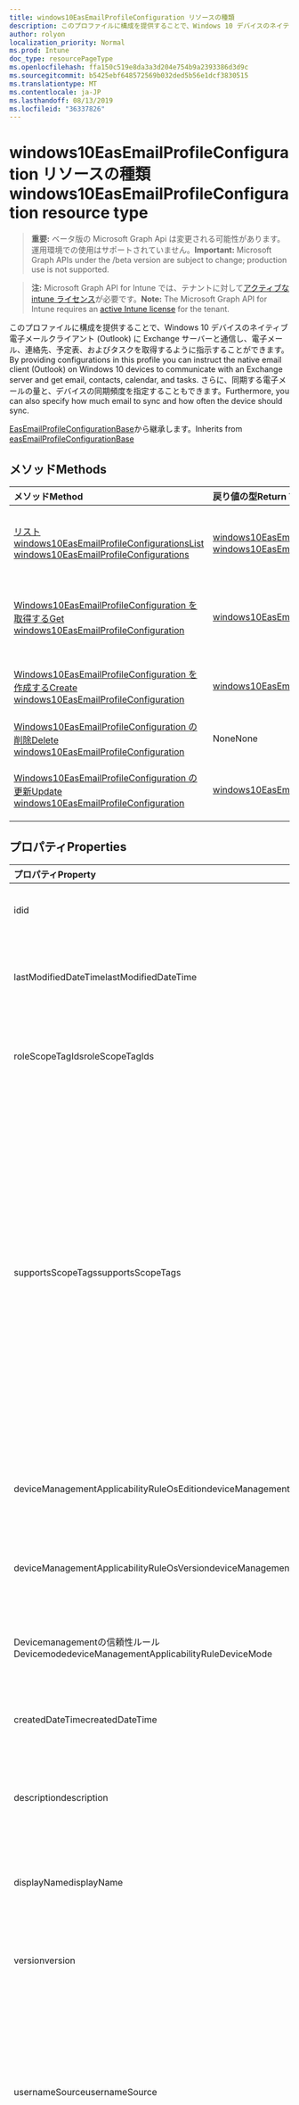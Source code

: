 ```yaml
---
title: windows10EasEmailProfileConfiguration リソースの種類
description: このプロファイルに構成を提供することで、Windows 10 デバイスのネイティブ電子メールクライアント (Outlook) に Exchange サーバーと通信し、電子メール、連絡先、予定表、およびタスクを取得するように指示することができます。 さらに、同期する電子メールの量と、デバイスの同期頻度を指定することもできます。
author: rolyon
localization_priority: Normal
ms.prod: Intune
doc_type: resourcePageType
ms.openlocfilehash: ffa150c519e8da3a3d204e754b9a2393386d3d9c
ms.sourcegitcommit: b5425ebf648572569b032ded5b56e1dcf3830515
ms.translationtype: MT
ms.contentlocale: ja-JP
ms.lasthandoff: 08/13/2019
ms.locfileid: "36337826"
---
```

# <a name="windows10easemailprofileconfiguration-resource-type"></a><span data-ttu-id="09c09-104">windows10EasEmailProfileConfiguration リソースの種類</span><span class="sxs-lookup"><span data-stu-id="09c09-104">windows10EasEmailProfileConfiguration resource type</span></span>

> <span data-ttu-id="09c09-105">**重要:** ベータ版の Microsoft Graph Api は変更される可能性があります。運用環境での使用はサポートされていません。</span><span class="sxs-lookup"><span data-stu-id="09c09-105">**Important:** Microsoft Graph APIs under the /beta version are subject to change; production use is not supported.</span></span>

> <span data-ttu-id="09c09-106">**注:** Microsoft Graph API for Intune では、テナントに対して[アクティブな intune ライセンス](https://go.microsoft.com/fwlink/?linkid=839381)が必要です。</span><span class="sxs-lookup"><span data-stu-id="09c09-106">**Note:** The Microsoft Graph API for Intune requires an [active Intune license](https://go.microsoft.com/fwlink/?linkid=839381) for the tenant.</span></span>

<span data-ttu-id="09c09-107">このプロファイルに構成を提供することで、Windows 10 デバイスのネイティブ電子メールクライアント (Outlook) に Exchange サーバーと通信し、電子メール、連絡先、予定表、およびタスクを取得するように指示することができます。</span><span class="sxs-lookup"><span data-stu-id="09c09-107">By providing configurations in this profile you can instruct the native email client (Outlook) on Windows 10 devices to communicate with an Exchange server and get email, contacts, calendar, and tasks.</span></span> <span data-ttu-id="09c09-108">さらに、同期する電子メールの量と、デバイスの同期頻度を指定することもできます。</span><span class="sxs-lookup"><span data-stu-id="09c09-108">Furthermore, you can also specify how much email to sync and how often the device should sync.</span></span>


<span data-ttu-id="09c09-109">[EasEmailProfileConfigurationBase](../resources/intune-deviceconfig-easemailprofileconfigurationbase.md)から継承します。</span><span class="sxs-lookup"><span data-stu-id="09c09-109">Inherits from [easEmailProfileConfigurationBase](../resources/intune-deviceconfig-easemailprofileconfigurationbase.md)</span></span>

## <a name="methods"></a><span data-ttu-id="09c09-110">メソッド</span><span class="sxs-lookup"><span data-stu-id="09c09-110">Methods</span></span>
|<span data-ttu-id="09c09-111">メソッド</span><span class="sxs-lookup"><span data-stu-id="09c09-111">Method</span></span>|<span data-ttu-id="09c09-112">戻り値の型</span><span class="sxs-lookup"><span data-stu-id="09c09-112">Return Type</span></span>|<span data-ttu-id="09c09-113">説明</span><span class="sxs-lookup"><span data-stu-id="09c09-113">Description</span></span>|
|:---|:---|:---|
|[<span data-ttu-id="09c09-114">リスト windows10EasEmailProfileConfigurations</span><span class="sxs-lookup"><span data-stu-id="09c09-114">List windows10EasEmailProfileConfigurations</span></span>](../api/intune-deviceconfig-windows10easemailprofileconfiguration-list.md)|<span data-ttu-id="09c09-115">[windows10EasEmailProfileConfiguration](../resources/intune-deviceconfig-windows10easemailprofileconfiguration.md)コレクション</span><span class="sxs-lookup"><span data-stu-id="09c09-115">[windows10EasEmailProfileConfiguration](../resources/intune-deviceconfig-windows10easemailprofileconfiguration.md) collection</span></span>|<span data-ttu-id="09c09-116">[Windows10EasEmailProfileConfiguration](../resources/intune-deviceconfig-windows10easemailprofileconfiguration.md)オブジェクトのプロパティとリレーションシップをリストします。</span><span class="sxs-lookup"><span data-stu-id="09c09-116">List properties and relationships of the [windows10EasEmailProfileConfiguration](../resources/intune-deviceconfig-windows10easemailprofileconfiguration.md) objects.</span></span>|
|[<span data-ttu-id="09c09-117">Windows10EasEmailProfileConfiguration を取得する</span><span class="sxs-lookup"><span data-stu-id="09c09-117">Get windows10EasEmailProfileConfiguration</span></span>](../api/intune-deviceconfig-windows10easemailprofileconfiguration-get.md)|[<span data-ttu-id="09c09-118">windows10EasEmailProfileConfiguration</span><span class="sxs-lookup"><span data-stu-id="09c09-118">windows10EasEmailProfileConfiguration</span></span>](../resources/intune-deviceconfig-windows10easemailprofileconfiguration.md)|<span data-ttu-id="09c09-119">[Windows10EasEmailProfileConfiguration](../resources/intune-deviceconfig-windows10easemailprofileconfiguration.md)オブジェクトのプロパティとリレーションシップを読み取ります。</span><span class="sxs-lookup"><span data-stu-id="09c09-119">Read properties and relationships of the [windows10EasEmailProfileConfiguration](../resources/intune-deviceconfig-windows10easemailprofileconfiguration.md) object.</span></span>|
|[<span data-ttu-id="09c09-120">Windows10EasEmailProfileConfiguration を作成する</span><span class="sxs-lookup"><span data-stu-id="09c09-120">Create windows10EasEmailProfileConfiguration</span></span>](../api/intune-deviceconfig-windows10easemailprofileconfiguration-create.md)|[<span data-ttu-id="09c09-121">windows10EasEmailProfileConfiguration</span><span class="sxs-lookup"><span data-stu-id="09c09-121">windows10EasEmailProfileConfiguration</span></span>](../resources/intune-deviceconfig-windows10easemailprofileconfiguration.md)|<span data-ttu-id="09c09-122">新しい[windows10EasEmailProfileConfiguration](../resources/intune-deviceconfig-windows10easemailprofileconfiguration.md)オブジェクトを作成します。</span><span class="sxs-lookup"><span data-stu-id="09c09-122">Create a new [windows10EasEmailProfileConfiguration](../resources/intune-deviceconfig-windows10easemailprofileconfiguration.md) object.</span></span>|
|[<span data-ttu-id="09c09-123">Windows10EasEmailProfileConfiguration の削除</span><span class="sxs-lookup"><span data-stu-id="09c09-123">Delete windows10EasEmailProfileConfiguration</span></span>](../api/intune-deviceconfig-windows10easemailprofileconfiguration-delete.md)|<span data-ttu-id="09c09-124">None</span><span class="sxs-lookup"><span data-stu-id="09c09-124">None</span></span>|<span data-ttu-id="09c09-125">[Windows10EasEmailProfileConfiguration](../resources/intune-deviceconfig-windows10easemailprofileconfiguration.md)を削除します。</span><span class="sxs-lookup"><span data-stu-id="09c09-125">Deletes a [windows10EasEmailProfileConfiguration](../resources/intune-deviceconfig-windows10easemailprofileconfiguration.md).</span></span>|
|[<span data-ttu-id="09c09-126">Windows10EasEmailProfileConfiguration の更新</span><span class="sxs-lookup"><span data-stu-id="09c09-126">Update windows10EasEmailProfileConfiguration</span></span>](../api/intune-deviceconfig-windows10easemailprofileconfiguration-update.md)|[<span data-ttu-id="09c09-127">windows10EasEmailProfileConfiguration</span><span class="sxs-lookup"><span data-stu-id="09c09-127">windows10EasEmailProfileConfiguration</span></span>](../resources/intune-deviceconfig-windows10easemailprofileconfiguration.md)|<span data-ttu-id="09c09-128">[Windows10EasEmailProfileConfiguration](../resources/intune-deviceconfig-windows10easemailprofileconfiguration.md)オブジェクトのプロパティを更新します。</span><span class="sxs-lookup"><span data-stu-id="09c09-128">Update the properties of a [windows10EasEmailProfileConfiguration](../resources/intune-deviceconfig-windows10easemailprofileconfiguration.md) object.</span></span>|

## <a name="properties"></a><span data-ttu-id="09c09-129">プロパティ</span><span class="sxs-lookup"><span data-stu-id="09c09-129">Properties</span></span>
|<span data-ttu-id="09c09-130">プロパティ</span><span class="sxs-lookup"><span data-stu-id="09c09-130">Property</span></span>|<span data-ttu-id="09c09-131">型</span><span class="sxs-lookup"><span data-stu-id="09c09-131">Type</span></span>|<span data-ttu-id="09c09-132">説明</span><span class="sxs-lookup"><span data-stu-id="09c09-132">Description</span></span>|
|:---|:---|:---|
|<span data-ttu-id="09c09-133">id</span><span class="sxs-lookup"><span data-stu-id="09c09-133">id</span></span>|<span data-ttu-id="09c09-134">文字列</span><span class="sxs-lookup"><span data-stu-id="09c09-134">String</span></span>|<span data-ttu-id="09c09-135">エンティティのキー。</span><span class="sxs-lookup"><span data-stu-id="09c09-135">Key of the entity.</span></span> <span data-ttu-id="09c09-136">[deviceConfiguration](../resources/intune-deviceconfig-deviceconfiguration.md) から継承します</span><span class="sxs-lookup"><span data-stu-id="09c09-136">Inherited from [deviceConfiguration](../resources/intune-deviceconfig-deviceconfiguration.md)</span></span>|
|<span data-ttu-id="09c09-137">lastModifiedDateTime</span><span class="sxs-lookup"><span data-stu-id="09c09-137">lastModifiedDateTime</span></span>|<span data-ttu-id="09c09-138">DateTimeOffset</span><span class="sxs-lookup"><span data-stu-id="09c09-138">DateTimeOffset</span></span>|<span data-ttu-id="09c09-139">オブジェクトの最終更新の DateTime。</span><span class="sxs-lookup"><span data-stu-id="09c09-139">DateTime the object was last modified.</span></span> <span data-ttu-id="09c09-140">[deviceConfiguration](../resources/intune-deviceconfig-deviceconfiguration.md) から継承します</span><span class="sxs-lookup"><span data-stu-id="09c09-140">Inherited from [deviceConfiguration](../resources/intune-deviceconfig-deviceconfiguration.md)</span></span>|
|<span data-ttu-id="09c09-141">roleScopeTagIds</span><span class="sxs-lookup"><span data-stu-id="09c09-141">roleScopeTagIds</span></span>|<span data-ttu-id="09c09-142">文字列コレクション</span><span class="sxs-lookup"><span data-stu-id="09c09-142">String collection</span></span>|<span data-ttu-id="09c09-143">このエンティティインスタンスの範囲タグのリスト。</span><span class="sxs-lookup"><span data-stu-id="09c09-143">List of Scope Tags for this Entity instance.</span></span> <span data-ttu-id="09c09-144">[deviceConfiguration](../resources/intune-deviceconfig-deviceconfiguration.md) から継承します</span><span class="sxs-lookup"><span data-stu-id="09c09-144">Inherited from [deviceConfiguration](../resources/intune-deviceconfig-deviceconfiguration.md)</span></span>|
|<span data-ttu-id="09c09-145">supportsScopeTags</span><span class="sxs-lookup"><span data-stu-id="09c09-145">supportsScopeTags</span></span>|<span data-ttu-id="09c09-146">Boolean</span><span class="sxs-lookup"><span data-stu-id="09c09-146">Boolean</span></span>|<span data-ttu-id="09c09-147">基になるデバイス構成がスコープタグの割り当てをサポートしているかどうかを示します。</span><span class="sxs-lookup"><span data-stu-id="09c09-147">Indicates whether or not the underlying Device Configuration supports the assignment of scope tags.</span></span> <span data-ttu-id="09c09-148">この値が false である場合、ScopeTags プロパティへの割り当ては許可されません。エンティティは、スコープを持つユーザーには表示されません。</span><span class="sxs-lookup"><span data-stu-id="09c09-148">Assigning to the ScopeTags property is not allowed when this value is false and entities will not be visible to scoped users.</span></span> <span data-ttu-id="09c09-149">これは Silverlight で作成された従来のポリシーに対して実行され、Azure ポータルでポリシーを削除して再作成することによって解決できます。</span><span class="sxs-lookup"><span data-stu-id="09c09-149">This occurs for Legacy policies created in Silverlight and can be resolved by deleting and recreating the policy in the Azure Portal.</span></span> <span data-ttu-id="09c09-150">このプロパティに値を設定するには、 SetExtrusionDirection メソッドを適用します。</span><span class="sxs-lookup"><span data-stu-id="09c09-150">This property is read-only.</span></span> <span data-ttu-id="09c09-151">[deviceConfiguration](../resources/intune-deviceconfig-deviceconfiguration.md) から継承します</span><span class="sxs-lookup"><span data-stu-id="09c09-151">Inherited from [deviceConfiguration](../resources/intune-deviceconfig-deviceconfiguration.md)</span></span>|
|<span data-ttu-id="09c09-152">deviceManagementApplicabilityRuleOsEdition</span><span class="sxs-lookup"><span data-stu-id="09c09-152">deviceManagementApplicabilityRuleOsEdition</span></span>|[<span data-ttu-id="09c09-153">deviceManagementApplicabilityRuleOsEdition</span><span class="sxs-lookup"><span data-stu-id="09c09-153">deviceManagementApplicabilityRuleOsEdition</span></span>](../resources/intune-deviceconfig-devicemanagementapplicabilityruleosedition.md)|<span data-ttu-id="09c09-154">このポリシーの OS エディションの適用。</span><span class="sxs-lookup"><span data-stu-id="09c09-154">The OS edition applicability for this Policy.</span></span> <span data-ttu-id="09c09-155">[deviceConfiguration](../resources/intune-deviceconfig-deviceconfiguration.md) から継承します</span><span class="sxs-lookup"><span data-stu-id="09c09-155">Inherited from [deviceConfiguration](../resources/intune-deviceconfig-deviceconfiguration.md)</span></span>|
|<span data-ttu-id="09c09-156">deviceManagementApplicabilityRuleOsVersion</span><span class="sxs-lookup"><span data-stu-id="09c09-156">deviceManagementApplicabilityRuleOsVersion</span></span>|[<span data-ttu-id="09c09-157">deviceManagementApplicabilityRuleOsVersion</span><span class="sxs-lookup"><span data-stu-id="09c09-157">deviceManagementApplicabilityRuleOsVersion</span></span>](../resources/intune-deviceconfig-devicemanagementapplicabilityruleosversion.md)|<span data-ttu-id="09c09-158">このポリシーの OS バージョン適用ルール。</span><span class="sxs-lookup"><span data-stu-id="09c09-158">The OS version applicability rule for this Policy.</span></span> <span data-ttu-id="09c09-159">[deviceConfiguration](../resources/intune-deviceconfig-deviceconfiguration.md) から継承します</span><span class="sxs-lookup"><span data-stu-id="09c09-159">Inherited from [deviceConfiguration](../resources/intune-deviceconfig-deviceconfiguration.md)</span></span>|
|<span data-ttu-id="09c09-160">Devicemanagementの信頼性ルール Devicemode</span><span class="sxs-lookup"><span data-stu-id="09c09-160">deviceManagementApplicabilityRuleDeviceMode</span></span>|[<span data-ttu-id="09c09-161">Devicemanagementの信頼性ルール Devicemode</span><span class="sxs-lookup"><span data-stu-id="09c09-161">deviceManagementApplicabilityRuleDeviceMode</span></span>](../resources/intune-deviceconfig-devicemanagementapplicabilityruledevicemode.md)|<span data-ttu-id="09c09-162">このポリシーのデバイスモード適用ルール。</span><span class="sxs-lookup"><span data-stu-id="09c09-162">The device mode applicability rule for this Policy.</span></span> <span data-ttu-id="09c09-163">[deviceConfiguration](../resources/intune-deviceconfig-deviceconfiguration.md) から継承します</span><span class="sxs-lookup"><span data-stu-id="09c09-163">Inherited from [deviceConfiguration](../resources/intune-deviceconfig-deviceconfiguration.md)</span></span>|
|<span data-ttu-id="09c09-164">createdDateTime</span><span class="sxs-lookup"><span data-stu-id="09c09-164">createdDateTime</span></span>|<span data-ttu-id="09c09-165">DateTimeOffset</span><span class="sxs-lookup"><span data-stu-id="09c09-165">DateTimeOffset</span></span>|<span data-ttu-id="09c09-166">オブジェクトが作成された DateTime。</span><span class="sxs-lookup"><span data-stu-id="09c09-166">DateTime the object was created.</span></span> <span data-ttu-id="09c09-167">[deviceConfiguration](../resources/intune-deviceconfig-deviceconfiguration.md) から継承します</span><span class="sxs-lookup"><span data-stu-id="09c09-167">Inherited from [deviceConfiguration](../resources/intune-deviceconfig-deviceconfiguration.md)</span></span>|
|<span data-ttu-id="09c09-168">description</span><span class="sxs-lookup"><span data-stu-id="09c09-168">description</span></span>|<span data-ttu-id="09c09-169">String</span><span class="sxs-lookup"><span data-stu-id="09c09-169">String</span></span>|<span data-ttu-id="09c09-170">管理者が指定した、デバイス構成についての説明。</span><span class="sxs-lookup"><span data-stu-id="09c09-170">Admin provided description of the Device Configuration.</span></span> <span data-ttu-id="09c09-171">[deviceConfiguration](../resources/intune-deviceconfig-deviceconfiguration.md) から継承します</span><span class="sxs-lookup"><span data-stu-id="09c09-171">Inherited from [deviceConfiguration](../resources/intune-deviceconfig-deviceconfiguration.md)</span></span>|
|<span data-ttu-id="09c09-172">displayName</span><span class="sxs-lookup"><span data-stu-id="09c09-172">displayName</span></span>|<span data-ttu-id="09c09-173">String</span><span class="sxs-lookup"><span data-stu-id="09c09-173">String</span></span>|<span data-ttu-id="09c09-174">管理者が指定した、デバイス構成の名前。</span><span class="sxs-lookup"><span data-stu-id="09c09-174">Admin provided name of the device configuration.</span></span> <span data-ttu-id="09c09-175">[deviceConfiguration](../resources/intune-deviceconfig-deviceconfiguration.md) から継承します</span><span class="sxs-lookup"><span data-stu-id="09c09-175">Inherited from [deviceConfiguration](../resources/intune-deviceconfig-deviceconfiguration.md)</span></span>|
|<span data-ttu-id="09c09-176">version</span><span class="sxs-lookup"><span data-stu-id="09c09-176">version</span></span>|<span data-ttu-id="09c09-177">Int32</span><span class="sxs-lookup"><span data-stu-id="09c09-177">Int32</span></span>|<span data-ttu-id="09c09-178">デバイス構成のバージョン。</span><span class="sxs-lookup"><span data-stu-id="09c09-178">Version of the device configuration.</span></span> <span data-ttu-id="09c09-179">[deviceConfiguration](../resources/intune-deviceconfig-deviceconfiguration.md) から継承します</span><span class="sxs-lookup"><span data-stu-id="09c09-179">Inherited from [deviceConfiguration](../resources/intune-deviceconfig-deviceconfiguration.md)</span></span>|
|<span data-ttu-id="09c09-180">usernameSource</span><span class="sxs-lookup"><span data-stu-id="09c09-180">usernameSource</span></span>|[<span data-ttu-id="09c09-181">userEmailSource</span><span class="sxs-lookup"><span data-stu-id="09c09-181">userEmailSource</span></span>](../resources/intune-deviceconfig-useremailsource.md)|<span data-ttu-id="09c09-182">ユーザー名属性。 AAD から選択され、デバイスにインストールする前にこのプロファイルに挿入されます。</span><span class="sxs-lookup"><span data-stu-id="09c09-182">Username attribute that is picked from AAD and injected into this profile before installing on the device.</span></span> <span data-ttu-id="09c09-183">[EasEmailProfileConfigurationBase](../resources/intune-deviceconfig-easemailprofileconfigurationbase.md)から継承されます。</span><span class="sxs-lookup"><span data-stu-id="09c09-183">Inherited from [easEmailProfileConfigurationBase](../resources/intune-deviceconfig-easemailprofileconfigurationbase.md).</span></span> <span data-ttu-id="09c09-184">可能な値は、`userPrincipalName`、`primarySmtpAddress` です。</span><span class="sxs-lookup"><span data-stu-id="09c09-184">Possible values are: `userPrincipalName`, `primarySmtpAddress`.</span></span>|
|<span data-ttu-id="09c09-185">usernameAADSource</span><span class="sxs-lookup"><span data-stu-id="09c09-185">usernameAADSource</span></span>|[<span data-ttu-id="09c09-186">usernameSource</span><span class="sxs-lookup"><span data-stu-id="09c09-186">usernameSource</span></span>](../resources/intune-deviceconfig-usernamesource.md)|<span data-ttu-id="09c09-187">メールプロファイルのユーザー名を取得するために使用される AAD フィールドの名前。</span><span class="sxs-lookup"><span data-stu-id="09c09-187">Name of the AAD field, that will be used to retrieve UserName for email profile.</span></span> <span data-ttu-id="09c09-188">[EasEmailProfileConfigurationBase](../resources/intune-deviceconfig-easemailprofileconfigurationbase.md)から継承されます。</span><span class="sxs-lookup"><span data-stu-id="09c09-188">Inherited from [easEmailProfileConfigurationBase](../resources/intune-deviceconfig-easemailprofileconfigurationbase.md).</span></span> <span data-ttu-id="09c09-189">可能な値は、`userPrincipalName`、`primarySmtpAddress`、`samAccountName` です。</span><span class="sxs-lookup"><span data-stu-id="09c09-189">Possible values are: `userPrincipalName`, `primarySmtpAddress`, `samAccountName`.</span></span>|
|<span data-ttu-id="09c09-190">userDomainNameSource</span><span class="sxs-lookup"><span data-stu-id="09c09-190">userDomainNameSource</span></span>|[<span data-ttu-id="09c09-191">domainNameSource</span><span class="sxs-lookup"><span data-stu-id="09c09-191">domainNameSource</span></span>](../resources/intune-deviceconfig-domainnamesource.md)|<span data-ttu-id="09c09-192">UserDomainname 属性。 AAD から選択され、デバイスにインストールする前にこのプロファイルに挿入されます。</span><span class="sxs-lookup"><span data-stu-id="09c09-192">UserDomainname attribute that is picked from AAD and injected into this profile before installing on the device.</span></span> <span data-ttu-id="09c09-193">[EasEmailProfileConfigurationBase](../resources/intune-deviceconfig-easemailprofileconfigurationbase.md)から継承されます。</span><span class="sxs-lookup"><span data-stu-id="09c09-193">Inherited from [easEmailProfileConfigurationBase](../resources/intune-deviceconfig-easemailprofileconfigurationbase.md).</span></span> <span data-ttu-id="09c09-194">可能な値は、`fullDomainName`、`netBiosDomainName` です。</span><span class="sxs-lookup"><span data-stu-id="09c09-194">Possible values are: `fullDomainName`, `netBiosDomainName`.</span></span>|
|<span data-ttu-id="09c09-195">customDomainName</span><span class="sxs-lookup"><span data-stu-id="09c09-195">customDomainName</span></span>|<span data-ttu-id="09c09-196">String</span><span class="sxs-lookup"><span data-stu-id="09c09-196">String</span></span>|<span data-ttu-id="09c09-197">デバイスにインストールする前に電子メールプロファイルを生成するときに使用するカスタムドメイン名の値。</span><span class="sxs-lookup"><span data-stu-id="09c09-197">Custom domain name value used while generating an email profile before installing on the device.</span></span> <span data-ttu-id="09c09-198">[EasEmailProfileConfigurationBase](../resources/intune-deviceconfig-easemailprofileconfigurationbase.md)から継承します。</span><span class="sxs-lookup"><span data-stu-id="09c09-198">Inherited from [easEmailProfileConfigurationBase](../resources/intune-deviceconfig-easemailprofileconfigurationbase.md)</span></span>|
|<span data-ttu-id="09c09-199">accountName</span><span class="sxs-lookup"><span data-stu-id="09c09-199">accountName</span></span>|<span data-ttu-id="09c09-200">String</span><span class="sxs-lookup"><span data-stu-id="09c09-200">String</span></span>|<span data-ttu-id="09c09-201">アカウント名。</span><span class="sxs-lookup"><span data-stu-id="09c09-201">Account name.</span></span>|
|<span data-ttu-id="09c09-202">syncCalendar</span><span class="sxs-lookup"><span data-stu-id="09c09-202">syncCalendar</span></span>|<span data-ttu-id="09c09-203">Boolean</span><span class="sxs-lookup"><span data-stu-id="09c09-203">Boolean</span></span>|<span data-ttu-id="09c09-204">予定表を同期するかどうかを指定します。</span><span class="sxs-lookup"><span data-stu-id="09c09-204">Whether or not to sync the calendar.</span></span>|
|<span data-ttu-id="09c09-205">syncContacts</span><span class="sxs-lookup"><span data-stu-id="09c09-205">syncContacts</span></span>|<span data-ttu-id="09c09-206">Boolean</span><span class="sxs-lookup"><span data-stu-id="09c09-206">Boolean</span></span>|<span data-ttu-id="09c09-207">連絡先を同期するかどうかを指定します。</span><span class="sxs-lookup"><span data-stu-id="09c09-207">Whether or not to sync contacts.</span></span>|
|<span data-ttu-id="09c09-208">syncTasks</span><span class="sxs-lookup"><span data-stu-id="09c09-208">syncTasks</span></span>|<span data-ttu-id="09c09-209">Boolean</span><span class="sxs-lookup"><span data-stu-id="09c09-209">Boolean</span></span>|<span data-ttu-id="09c09-210">タスクを同期するかどうかを指定します。</span><span class="sxs-lookup"><span data-stu-id="09c09-210">Whether or not to sync tasks.</span></span>|
|<span data-ttu-id="09c09-211">durationOfEmailToSync</span><span class="sxs-lookup"><span data-stu-id="09c09-211">durationOfEmailToSync</span></span>|[<span data-ttu-id="09c09-212">emailSyncDuration</span><span class="sxs-lookup"><span data-stu-id="09c09-212">emailSyncDuration</span></span>](../resources/intune-deviceconfig-emailsyncduration.md)|<span data-ttu-id="09c09-213">同期する電子メールの期間。可能な値は`userDefined`、 `oneDay`、 `threeDays` `oneWeek` `twoWeeks` `oneMonth`、、、、 `unlimited`、です。</span><span class="sxs-lookup"><span data-stu-id="09c09-213">Duration of email to sync. Possible values are: `userDefined`, `oneDay`, `threeDays`, `oneWeek`, `twoWeeks`, `oneMonth`, `unlimited`.</span></span>|
|<span data-ttu-id="09c09-214">emailAddressSource</span><span class="sxs-lookup"><span data-stu-id="09c09-214">emailAddressSource</span></span>|[<span data-ttu-id="09c09-215">userEmailSource</span><span class="sxs-lookup"><span data-stu-id="09c09-215">userEmailSource</span></span>](../resources/intune-deviceconfig-useremailsource.md)|<span data-ttu-id="09c09-216">AAD から選択され、デバイスにインストールする前にこのプロファイルに挿入される電子メール属性。</span><span class="sxs-lookup"><span data-stu-id="09c09-216">Email attribute that is picked from AAD and injected into this profile before installing on the device.</span></span> <span data-ttu-id="09c09-217">可能な値は、`userPrincipalName`、`primarySmtpAddress` です。</span><span class="sxs-lookup"><span data-stu-id="09c09-217">Possible values are: `userPrincipalName`, `primarySmtpAddress`.</span></span>|
|<span data-ttu-id="09c09-218">emailSyncSchedule</span><span class="sxs-lookup"><span data-stu-id="09c09-218">emailSyncSchedule</span></span>|[<span data-ttu-id="09c09-219">emailSyncSchedule</span><span class="sxs-lookup"><span data-stu-id="09c09-219">emailSyncSchedule</span></span>](../resources/intune-deviceconfig-emailsyncschedule.md)|<span data-ttu-id="09c09-220">電子メール同期スケジュール。</span><span class="sxs-lookup"><span data-stu-id="09c09-220">Email sync schedule.</span></span> <span data-ttu-id="09c09-221">可能な値は、`userDefined`、`asMessagesArrive`、`manual`、`fifteenMinutes`、`thirtyMinutes`、`sixtyMinutes`、`basedOnMyUsage` です。</span><span class="sxs-lookup"><span data-stu-id="09c09-221">Possible values are: `userDefined`, `asMessagesArrive`, `manual`, `fifteenMinutes`, `thirtyMinutes`, `sixtyMinutes`, `basedOnMyUsage`.</span></span>|
|<span data-ttu-id="09c09-222">hostName</span><span class="sxs-lookup"><span data-stu-id="09c09-222">hostName</span></span>|<span data-ttu-id="09c09-223">String</span><span class="sxs-lookup"><span data-stu-id="09c09-223">String</span></span>|<span data-ttu-id="09c09-224">ネイティブメールアプリが接続する Exchange の場所 (URL)。</span><span class="sxs-lookup"><span data-stu-id="09c09-224">Exchange location that (URL) that the native mail app connects to.</span></span>|
|<span data-ttu-id="09c09-225">requireSsl</span><span class="sxs-lookup"><span data-stu-id="09c09-225">requireSsl</span></span>|<span data-ttu-id="09c09-226">Boolean</span><span class="sxs-lookup"><span data-stu-id="09c09-226">Boolean</span></span>|<span data-ttu-id="09c09-227">SSL を使用するかどうかを示します。</span><span class="sxs-lookup"><span data-stu-id="09c09-227">Indicates whether or not to use SSL.</span></span>|

## <a name="relationships"></a><span data-ttu-id="09c09-228">リレーションシップ</span><span class="sxs-lookup"><span data-stu-id="09c09-228">Relationships</span></span>
|<span data-ttu-id="09c09-229">リレーションシップ</span><span class="sxs-lookup"><span data-stu-id="09c09-229">Relationship</span></span>|<span data-ttu-id="09c09-230">型</span><span class="sxs-lookup"><span data-stu-id="09c09-230">Type</span></span>|<span data-ttu-id="09c09-231">説明</span><span class="sxs-lookup"><span data-stu-id="09c09-231">Description</span></span>|
|:---|:---|:---|
|<span data-ttu-id="09c09-232">groupAssignments</span><span class="sxs-lookup"><span data-stu-id="09c09-232">groupAssignments</span></span>|<span data-ttu-id="09c09-233">[deviceConfigurationGroupAssignment](../resources/intune-deviceconfig-deviceconfigurationgroupassignment.md)コレクション</span><span class="sxs-lookup"><span data-stu-id="09c09-233">[deviceConfigurationGroupAssignment](../resources/intune-deviceconfig-deviceconfigurationgroupassignment.md) collection</span></span>|<span data-ttu-id="09c09-234">デバイスの構成プロファイルのグループ割り当てのリストです。</span><span class="sxs-lookup"><span data-stu-id="09c09-234">The list of group assignments for the device configuration profile.</span></span> <span data-ttu-id="09c09-235">[deviceConfiguration](../resources/intune-deviceconfig-deviceconfiguration.md) から継承します</span><span class="sxs-lookup"><span data-stu-id="09c09-235">Inherited from [deviceConfiguration](../resources/intune-deviceconfig-deviceconfiguration.md)</span></span>|
|<span data-ttu-id="09c09-236">assignments</span><span class="sxs-lookup"><span data-stu-id="09c09-236">assignments</span></span>|<span data-ttu-id="09c09-237">[deviceConfigurationAssignment](../resources/intune-deviceconfig-deviceconfigurationassignment.md) コレクション</span><span class="sxs-lookup"><span data-stu-id="09c09-237">[deviceConfigurationAssignment](../resources/intune-deviceconfig-deviceconfigurationassignment.md) collection</span></span>|<span data-ttu-id="09c09-238">デバイスの構成プロファイルの割り当てのリスト。</span><span class="sxs-lookup"><span data-stu-id="09c09-238">The list of assignments for the device configuration profile.</span></span> <span data-ttu-id="09c09-239">[deviceConfiguration](../resources/intune-deviceconfig-deviceconfiguration.md) から継承します</span><span class="sxs-lookup"><span data-stu-id="09c09-239">Inherited from [deviceConfiguration](../resources/intune-deviceconfig-deviceconfiguration.md)</span></span>|
|<span data-ttu-id="09c09-240">deviceStatuses</span><span class="sxs-lookup"><span data-stu-id="09c09-240">deviceStatuses</span></span>|<span data-ttu-id="09c09-241">[deviceConfigurationDeviceStatus](../resources/intune-deviceconfig-deviceconfigurationdevicestatus.md) コレクション</span><span class="sxs-lookup"><span data-stu-id="09c09-241">[deviceConfigurationDeviceStatus](../resources/intune-deviceconfig-deviceconfigurationdevicestatus.md) collection</span></span>|<span data-ttu-id="09c09-242">デバイスごとのデバイス構成のインストール状況。</span><span class="sxs-lookup"><span data-stu-id="09c09-242">Device configuration installation status by device.</span></span> <span data-ttu-id="09c09-243">[deviceConfiguration](../resources/intune-deviceconfig-deviceconfiguration.md) から継承します</span><span class="sxs-lookup"><span data-stu-id="09c09-243">Inherited from [deviceConfiguration](../resources/intune-deviceconfig-deviceconfiguration.md)</span></span>|
|<span data-ttu-id="09c09-244">userStatuses</span><span class="sxs-lookup"><span data-stu-id="09c09-244">userStatuses</span></span>|<span data-ttu-id="09c09-245">[deviceConfigurationUserStatus](../resources/intune-deviceconfig-deviceconfigurationuserstatus.md) コレクション</span><span class="sxs-lookup"><span data-stu-id="09c09-245">[deviceConfigurationUserStatus](../resources/intune-deviceconfig-deviceconfigurationuserstatus.md) collection</span></span>|<span data-ttu-id="09c09-246">ユーザーごとのデバイス構成のインストール状態。</span><span class="sxs-lookup"><span data-stu-id="09c09-246">Device configuration installation status by user.</span></span> <span data-ttu-id="09c09-247">[deviceConfiguration](../resources/intune-deviceconfig-deviceconfiguration.md) から継承します</span><span class="sxs-lookup"><span data-stu-id="09c09-247">Inherited from [deviceConfiguration](../resources/intune-deviceconfig-deviceconfiguration.md)</span></span>|
|<span data-ttu-id="09c09-248">deviceStatusOverview</span><span class="sxs-lookup"><span data-stu-id="09c09-248">deviceStatusOverview</span></span>|[<span data-ttu-id="09c09-249">deviceConfigurationDeviceOverview</span><span class="sxs-lookup"><span data-stu-id="09c09-249">deviceConfigurationDeviceOverview</span></span>](../resources/intune-deviceconfig-deviceconfigurationdeviceoverview.md)|<span data-ttu-id="09c09-250">デバイス構成のデバイス状態の概要 ([deviceConfiguration](../resources/intune-deviceconfig-deviceconfiguration.md) から継承)</span><span class="sxs-lookup"><span data-stu-id="09c09-250">Device Configuration devices status overview Inherited from [deviceConfiguration](../resources/intune-deviceconfig-deviceconfiguration.md)</span></span>|
|<span data-ttu-id="09c09-251">userStatusOverview</span><span class="sxs-lookup"><span data-stu-id="09c09-251">userStatusOverview</span></span>|[<span data-ttu-id="09c09-252">deviceConfigurationUserOverview</span><span class="sxs-lookup"><span data-stu-id="09c09-252">deviceConfigurationUserOverview</span></span>](../resources/intune-deviceconfig-deviceconfigurationuseroverview.md)|<span data-ttu-id="09c09-253">デバイス構成のユーザー状態の概要 ([deviceConfiguration](../resources/intune-deviceconfig-deviceconfiguration.md) から継承)</span><span class="sxs-lookup"><span data-stu-id="09c09-253">Device Configuration users status overview Inherited from [deviceConfiguration](../resources/intune-deviceconfig-deviceconfiguration.md)</span></span>|
|<span data-ttu-id="09c09-254">deviceSettingStateSummaries</span><span class="sxs-lookup"><span data-stu-id="09c09-254">deviceSettingStateSummaries</span></span>|<span data-ttu-id="09c09-255">[settingStateDeviceSummary](../resources/intune-deviceconfig-settingstatedevicesummary.md) コレクション</span><span class="sxs-lookup"><span data-stu-id="09c09-255">[settingStateDeviceSummary](../resources/intune-deviceconfig-settingstatedevicesummary.md) collection</span></span>|<span data-ttu-id="09c09-256">デバイス構成設定状態のデバイスの要約 ([deviceConfiguration](../resources/intune-deviceconfig-deviceconfiguration.md) から継承)</span><span class="sxs-lookup"><span data-stu-id="09c09-256">Device Configuration Setting State Device Summary Inherited from [deviceConfiguration](../resources/intune-deviceconfig-deviceconfiguration.md)</span></span>|

## <a name="json-representation"></a><span data-ttu-id="09c09-257">JSON 表記</span><span class="sxs-lookup"><span data-stu-id="09c09-257">JSON Representation</span></span>
<span data-ttu-id="09c09-258">以下は、リソースの JSON 表記です。</span><span class="sxs-lookup"><span data-stu-id="09c09-258">Here is a JSON representation of the resource.</span></span>
<!-- {
  "blockType": "resource",
  "keyProperty": "id",
  "@odata.type": "microsoft.graph.windows10EasEmailProfileConfiguration"
}
-->
``` json
{
  "@odata.type": "#microsoft.graph.windows10EasEmailProfileConfiguration",
  "id": "String (identifier)",
  "lastModifiedDateTime": "String (timestamp)",
  "roleScopeTagIds": [
    "String"
  ],
  "supportsScopeTags": true,
  "deviceManagementApplicabilityRuleOsEdition": {
    "@odata.type": "microsoft.graph.deviceManagementApplicabilityRuleOsEdition",
    "osEditionTypes": [
      "String"
    ],
    "name": "String",
    "ruleType": "String"
  },
  "deviceManagementApplicabilityRuleOsVersion": {
    "@odata.type": "microsoft.graph.deviceManagementApplicabilityRuleOsVersion",
    "minOSVersion": "String",
    "maxOSVersion": "String",
    "name": "String",
    "ruleType": "String"
  },
  "deviceManagementApplicabilityRuleDeviceMode": {
    "@odata.type": "microsoft.graph.deviceManagementApplicabilityRuleDeviceMode",
    "deviceMode": "String",
    "name": "String",
    "ruleType": "String"
  },
  "createdDateTime": "String (timestamp)",
  "description": "String",
  "displayName": "String",
  "version": 1024,
  "usernameSource": "String",
  "usernameAADSource": "String",
  "userDomainNameSource": "String",
  "customDomainName": "String",
  "accountName": "String",
  "syncCalendar": true,
  "syncContacts": true,
  "syncTasks": true,
  "durationOfEmailToSync": "String",
  "emailAddressSource": "String",
  "emailSyncSchedule": "String",
  "hostName": "String",
  "requireSsl": true
}
```



